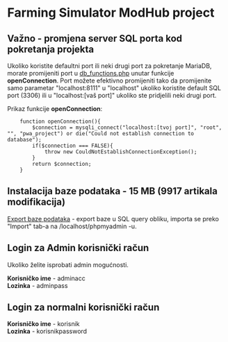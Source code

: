 # Farming Simulator ModHub project

## Važno - promjena server SQL porta kod pokretanja projekta

Ukoliko koristite defaultni port ili neki drugi port za pokretanje MariaDB, morate promijeniti port u [db_functions.php](./fetch_mods_script/db/database_functions/db_functions.php) unutar funkcije **openConnection**. Port možete efektivno promijeniti tako da promijenite samo parametar "localhost:8111" u "localhost" ukoliko koristite default SQL port (3306) ili u "localhost:[vaš port]" ukoliko ste pridjelili neki drugi port.

Prikaz funkcije **openConnection**: 
```
    function openConnection(){
        $connection = mysqli_connect("localhost:[tvoj port]", "root", "", "pwa_project") or die("Could not establish connection to database"); 
        if($connection === FALSE){
            throw new CouldNotEstablishConnectionException();
        } 
        return $connection; 
    }
```

## Instalacija baze podataka - 15 MB (9917 artikala modifikacija)

[Export baze podataka](./pwa_project_db.sql) - export baze u SQL query obliku, importa se preko "Import" tab-a na /localhost/phpmyadmin -u.

## Login za Admin korisnički račun

Ukoliko želite isprobati admin mogućnosti.

**Korisničko ime** - adminacc <br>
**Lozinka** - adminpass <br>

## Login za normalni korisnički račun

**Korisničko ime** - korisnik <br>
**Lozinka** - korisnikpassword <br>